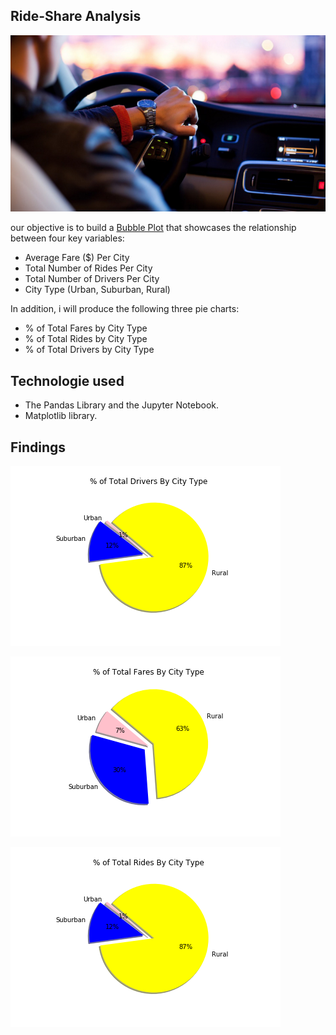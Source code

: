 ## Ride-Share Analysis 





![Ride.png](Images/Ride.png)


our objective is to build a [Bubble Plot](https://en.wikipedia.org/wiki/Bubble_chart) that showcases the relationship between four key variables:

* Average Fare ($) Per City
* Total Number of Rides Per City
* Total Number of Drivers Per City
* City Type (Urban, Suburban, Rural)

In addition, i will produce the following three pie charts:

* % of Total Fares by City Type
* % of Total Rides by City Type
* % of Total Drivers by City Type




## Technologie used
* The Pandas Library and the Jupyter Notebook.
* Matplotlib library.




## Findings


![%ofTotalDriversByCityType.png](%ofTotalDriversByCityType.png)


![%ofTotalFaresByCityType.png](%ofTotalFaresByCityType.png)


![%ofTotalRidesByCityType.png](%ofTotalRidesByCityType.png)

